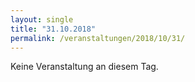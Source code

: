 ```yaml
---
layout: single
title: "31.10.2018"
permalink: /veranstaltungen/2018/10/31/
---
```


Keine Veranstaltung an diesem Tag.
